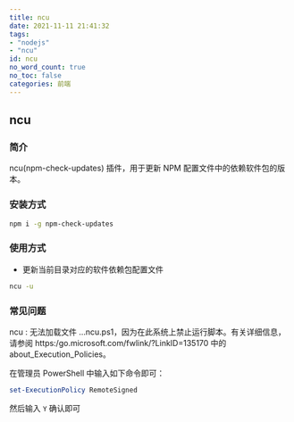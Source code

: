 ```yaml
---
title: ncu
date: 2021-11-11 21:41:32
tags:
- "nodejs"
- "ncu"
id: ncu
no_word_count: true
no_toc: false
categories: 前端
---
```


## ncu

### 简介

ncu(npm-check-updates) 插件，用于更新 NPM 配置文件中的依赖软件包的版本。

### 安装方式

```bash
npm i -g npm-check-updates
```

### 使用方式

- 更新当前目录对应的软件依赖包配置文件

```bash
ncu -u
```

### 常见问题

ncu : 无法加载文件 ...ncu.ps1，因为在此系统上禁止运行脚本。有关详细信息，请参阅 https:/go.microsoft.com/fwlink/?LinkID=135170 中的 about_Execution_Policies。

在管理员 PowerShell 中输入如下命令即可：

```PowerShell
set-ExecutionPolicy RemoteSigned
```

然后输入 `Y` 确认即可 